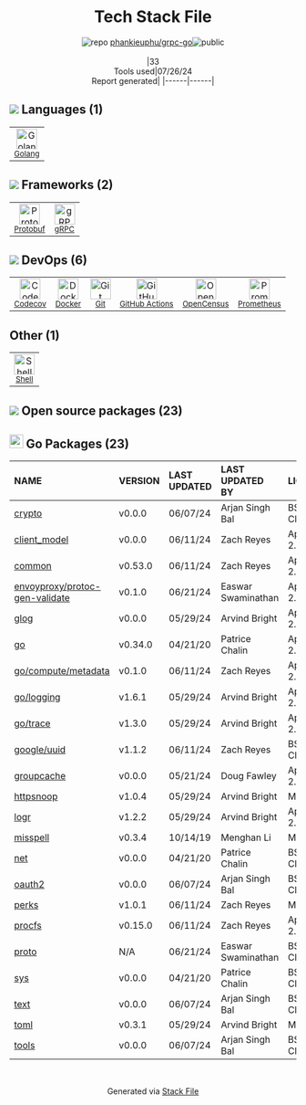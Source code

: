 <!--
&lt;--- Readme.md Snippet without images Start ---&gt;
## Tech Stack
phankieuphu/grpc-go is built on the following main stack:

- [Golang](http://golang.org/) – Languages
- [Protobuf](https://developers.google.com/protocol-buffers/) – Serialization Frameworks
- [gRPC](https://grpc.io/) – Remote Procedure Call (RPC)
- [Codecov](https://codecov.io/) – Code Coverage
- [Docker](https://www.docker.com/) – Virtual Machine Platforms & Containers
- [GitHub Actions](https://github.com/features/actions) – Continuous Integration
- [OpenCensus](https://opencensus.io/) – Monitoring Tools
- [Prometheus](http://prometheus.io/) – Monitoring Tools
- [Shell](https://en.wikipedia.org/wiki/Shell_script) – Shells

Full tech stack [here](/techstack.md)

&lt;--- Readme.md Snippet without images End ---&gt;

&lt;--- Readme.md Snippet with images Start ---&gt;
## Tech Stack
phankieuphu/grpc-go is built on the following main stack:

- <img width='25' height='25' src='https://img.stackshare.io/service/1005/O6AczwfV_400x400.png' alt='Golang'/> [Golang](http://golang.org/) – Languages
- <img width='25' height='25' src='https://img.stackshare.io/service/4393/ma2jqJKH_400x400.png' alt='Protobuf'/> [Protobuf](https://developers.google.com/protocol-buffers/) – Serialization Frameworks
- <img width='25' height='25' src='https://img.stackshare.io/service/4670/default_d811b0ac72205af84aca21f967594338580be913.png' alt='gRPC'/> [gRPC](https://grpc.io/) – Remote Procedure Call (RPC)
- <img width='25' height='25' src='https://img.stackshare.io/service/2673/Codecov_Mark_Circle_Pink.png' alt='Codecov'/> [Codecov](https://codecov.io/) – Code Coverage
- <img width='25' height='25' src='https://img.stackshare.io/service/586/n4u37v9t_400x400.png' alt='Docker'/> [Docker](https://www.docker.com/) – Virtual Machine Platforms & Containers
- <img width='25' height='25' src='https://img.stackshare.io/service/11563/actions.png' alt='GitHub Actions'/> [GitHub Actions](https://github.com/features/actions) – Continuous Integration
- <img width='25' height='25' src='https://img.stackshare.io/service/10794/EpBd2Xrw_400x400.jpg' alt='OpenCensus'/> [OpenCensus](https://opencensus.io/) – Monitoring Tools
- <img width='25' height='25' src='https://img.stackshare.io/service/2501/default_3cf1b307194b26782be5cb209d30360580ae5b3c.png' alt='Prometheus'/> [Prometheus](http://prometheus.io/) – Monitoring Tools
- <img width='25' height='25' src='https://img.stackshare.io/service/4631/default_c2062d40130562bdc836c13dbca02d318205a962.png' alt='Shell'/> [Shell](https://en.wikipedia.org/wiki/Shell_script) – Shells

Full tech stack [here](/techstack.md)

&lt;--- Readme.md Snippet with images End ---&gt;
-->
<div align="center">

# Tech Stack File
![](https://img.stackshare.io/repo.svg "repo") [phankieuphu/grpc-go](https://github.com/phankieuphu/grpc-go)![](https://img.stackshare.io/public_badge.svg "public")
<br/><br/>
|33<br/>Tools used|07/26/24 <br/>Report generated|
|------|------|
</div>

## <img src='https://img.stackshare.io/languages.svg'/> Languages (1)
<table><tr>
  <td align='center'>
  <img width='36' height='36' src='https://img.stackshare.io/service/1005/O6AczwfV_400x400.png' alt='Golang'>
  <br>
  <sub><a href="http://golang.org/">Golang</a></sub>
  <br>
  <sub></sub>
</td>

</tr>
</table>

## <img src='https://img.stackshare.io/frameworks.svg'/> Frameworks (2)
<table><tr>
  <td align='center'>
  <img width='36' height='36' src='https://img.stackshare.io/service/4393/ma2jqJKH_400x400.png' alt='Protobuf'>
  <br>
  <sub><a href="https://developers.google.com/protocol-buffers/">Protobuf</a></sub>
  <br>
  <sub></sub>
</td>

<td align='center'>
  <img width='36' height='36' src='https://img.stackshare.io/service/4670/default_d811b0ac72205af84aca21f967594338580be913.png' alt='gRPC'>
  <br>
  <sub><a href="https://grpc.io/">gRPC</a></sub>
  <br>
  <sub></sub>
</td>

</tr>
</table>

## <img src='https://img.stackshare.io/devops.svg'/> DevOps (6)
<table><tr>
  <td align='center'>
  <img width='36' height='36' src='https://img.stackshare.io/service/2673/Codecov_Mark_Circle_Pink.png' alt='Codecov'>
  <br>
  <sub><a href="https://codecov.io/">Codecov</a></sub>
  <br>
  <sub></sub>
</td>

<td align='center'>
  <img width='36' height='36' src='https://img.stackshare.io/service/586/n4u37v9t_400x400.png' alt='Docker'>
  <br>
  <sub><a href="https://www.docker.com/">Docker</a></sub>
  <br>
  <sub></sub>
</td>

<td align='center'>
  <img width='36' height='36' src='https://img.stackshare.io/service/1046/git.png' alt='Git'>
  <br>
  <sub><a href="http://git-scm.com/">Git</a></sub>
  <br>
  <sub></sub>
</td>

<td align='center'>
  <img width='36' height='36' src='https://img.stackshare.io/service/11563/actions.png' alt='GitHub Actions'>
  <br>
  <sub><a href="https://github.com/features/actions">GitHub Actions</a></sub>
  <br>
  <sub></sub>
</td>

<td align='center'>
  <img width='36' height='36' src='https://img.stackshare.io/service/10794/EpBd2Xrw_400x400.jpg' alt='OpenCensus'>
  <br>
  <sub><a href="https://opencensus.io/">OpenCensus</a></sub>
  <br>
  <sub></sub>
</td>

<td align='center'>
  <img width='36' height='36' src='https://img.stackshare.io/service/2501/default_3cf1b307194b26782be5cb209d30360580ae5b3c.png' alt='Prometheus'>
  <br>
  <sub><a href="http://prometheus.io/">Prometheus</a></sub>
  <br>
  <sub></sub>
</td>

</tr>
</table>

## Other (1)
<table><tr>
  <td align='center'>
  <img width='36' height='36' src='https://img.stackshare.io/service/4631/default_c2062d40130562bdc836c13dbca02d318205a962.png' alt='Shell'>
  <br>
  <sub><a href="https://en.wikipedia.org/wiki/Shell_script">Shell</a></sub>
  <br>
  <sub></sub>
</td>

</tr>
</table>


## <img src='https://img.stackshare.io/group.svg' /> Open source packages (23)</h2>

## <img width='24' height='24' src='https://img.stackshare.io/service/21112/default_1346bbda8fe03e4dce5601323a3ca47a10c1ae36.png'/> Go Packages (23)

|NAME|VERSION|LAST UPDATED|LAST UPDATED BY|LICENSE|VULNERABILITIES|
|:------|:------|:------|:------|:------|:------|
|[crypto](https://pkg.go.dev/golang.org/x/crypto)|v0.0.0|06/07/24|Arjan Singh Bal |BSD-3-Clause|[CVE-2020-9283](https://github.com/advisories/GHSA-ffhg-7mh4-33c4) (Moderate)|
|[client_model](https://pkg.go.dev/github.com/prometheus/client_model)|v0.0.0|06/11/24|Zach Reyes |Apache-2.0|N/A|
|[common](https://pkg.go.dev/github.com/prometheus/common)|v0.53.0|06/11/24|Zach Reyes |Apache-2.0|N/A|
|[envoyproxy/protoc-gen-validate](https://pkg.go.dev/github.com/envoyproxy/protoc-gen-validate)|v0.1.0|06/21/24|Easwar Swaminathan |Apache-2.0|N/A|
|[glog](https://pkg.go.dev/github.com/golang/glog)|v0.0.0|05/29/24|Arvind Bright |Apache-2.0|N/A|
|[go](https://pkg.go.dev/cloud.google.com/go)|v0.34.0|04/21/20|Patrice Chalin |Apache-2.0|N/A|
|[go/compute/metadata](https://pkg.go.dev/cloud.google.com/go/compute/metadata)|v0.1.0|06/11/24|Zach Reyes |Apache-2.0|N/A|
|[go/logging](https://pkg.go.dev/cloud.google.com/go/logging)|v1.6.1|05/29/24|Arvind Bright |Apache-2.0|N/A|
|[go/trace](https://pkg.go.dev/cloud.google.com/go/trace)|v1.3.0|05/29/24|Arvind Bright |Apache-2.0|N/A|
|[google/uuid](https://pkg.go.dev/github.com/google/uuid)|v1.1.2|06/11/24|Zach Reyes |BSD-3-Clause|N/A|
|[groupcache](https://pkg.go.dev/github.com/golang/groupcache)|v0.0.0|05/21/24|Doug Fawley |Apache-2.0|N/A|
|[httpsnoop](https://pkg.go.dev/github.com/felixge/httpsnoop)|v1.0.4|05/29/24|Arvind Bright |MIT|N/A|
|[logr](https://pkg.go.dev/github.com/go-logr/logr)|v1.2.2|05/29/24|Arvind Bright |Apache-2.0|N/A|
|[misspell](https://pkg.go.dev/github.com/client9/misspell)|v0.3.4|10/14/19|Menghan Li |MIT|N/A|
|[net](https://pkg.go.dev/golang.org/x/net)|v0.0.0|04/21/20|Patrice Chalin |BSD-3-Clause|N/A|
|[oauth2](https://pkg.go.dev/golang.org/x/oauth2)|v0.0.0|06/07/24|Arjan Singh Bal |BSD-3-Clause|N/A|
|[perks](https://pkg.go.dev/github.com/beorn7/perks)|v1.0.1|06/11/24|Zach Reyes |MIT|N/A|
|[procfs](https://pkg.go.dev/github.com/prometheus/procfs)|v0.15.0|06/11/24|Zach Reyes |Apache-2.0|N/A|
|[proto](https://pkg.go.dev/github.com/golang/protobuf/proto)|N/A|06/21/24|Easwar Swaminathan |BSD-3-Clause|N/A|
|[sys](https://pkg.go.dev/golang.org/x/sys)|v0.0.0|04/21/20|Patrice Chalin |BSD-3-Clause|N/A|
|[text](https://pkg.go.dev/golang.org/x/text)|v0.0.0|06/07/24|Arjan Singh Bal |BSD-3-Clause|N/A|
|[toml](https://pkg.go.dev/github.com/BurntSushi/toml)|v0.3.1|05/29/24|Arvind Bright |MIT|N/A|
|[tools](https://pkg.go.dev/golang.org/x/tools)|v0.0.0|06/07/24|Arjan Singh Bal |BSD-3-Clause|N/A|

<br/>
<div align='center'>

Generated via [Stack File](https://github.com/marketplace/stack-file)
